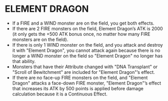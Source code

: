 # ELEMENT DRAGON

*   If a FIRE and a WIND monster are on the field, you get both effects.
*   If there are 2 FIRE monsters on the field, Element Dragon’s ATK is 2000 (it only gets the +500 ATK bonus once, no matter how many FIRE monsters are on the field).
*   If there is only 1 WIND monster on the field, and you attack and destroy it with "Element Dragon", you cannot attack again because there is no longer a WIND monster on the field so "Element Dragon" no longer has that ability.
*   Monsters that have their Attribute changed with "DNA Transplant" or "Scroll of Bewitchment" are included for "Element Dragon"’s effect.
*   If there are no face-up FIRE monsters on the field, and "Element Dragon" attacks a face-down FIRE monster, "Element Dragon"’s effect that increases its ATK by 500 points is applied before damage calculation because it is a Continuous Effect.
